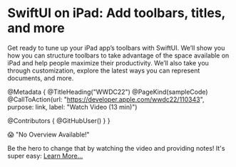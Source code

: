 # SwiftUI on iPad: Add toolbars, titles, and more

Get ready to tune up your iPad app’s toolbars with SwiftUI. We’ll show you how you can structure toolbars to take advantage of the space available on iPad and help people maximize their productivity. We’ll also take you through customization, explore the latest ways you can represent documents, and more.

@Metadata {
   @TitleHeading("WWDC22")
   @PageKind(sampleCode)
   @CallToAction(url: "https://developer.apple.com/wwdc22/110343", purpose: link, label: "Watch Video (13 min)")

   @Contributors {
      @GitHubUser(<replace this with your GitHub handle>)
   }
}

😱 "No Overview Available!"

Be the hero to change that by watching the video and providing notes! It's super easy:
 [Learn More…](https://wwdcnotes.github.io/WWDCNotes/documentation/wwdcnotes/contributing)
